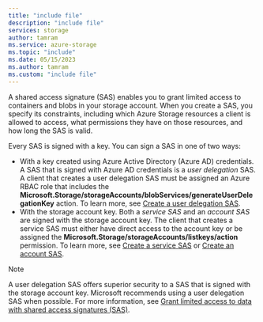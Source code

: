 ```yaml
---
title: "include file"
description: "include file"
services: storage
author: tamram
ms.service: azure-storage
ms.topic: "include"
ms.date: 05/15/2023
ms.author: tamram
ms.custom: "include file"
---
```


A shared access signature (SAS) enables you to grant limited access to containers and blobs in your storage account. When you create a SAS, you specify its constraints, including which Azure Storage resources a client is allowed to access, what permissions they have on those resources, and how long the SAS is valid.

Every SAS is signed with a key. You can sign a SAS in one of two ways:

- With a key created using Azure Active Directory (Azure AD) credentials. A SAS that is signed with Azure AD credentials is a *user delegation* SAS. A client that creates a user delegation SAS must be assigned an Azure RBAC role that includes the **Microsoft.Storage/storageAccounts/blobServices/generateUserDelegationKey** action. To learn more, see [Create a user delegation SAS](/rest/api/storageservices/create-user-delegation-sas#assign-permissions-with-rbac).
- With the storage account key. Both a *service SAS* and an *account SAS* are signed with the storage account key. The client that creates a service SAS must either have direct access to the account key or be assigned the **Microsoft.Storage/storageAccounts/listkeys/action** permission. To learn more, see [Create a service SAS](/rest/api/storageservices/create-service-sas) or [Create an account SAS](/rest/api/storageservices/create-account-sas).

> [!NOTE]
> A user delegation SAS offers superior security to a SAS that is signed with the storage account key. Microsoft recommends using a user delegation SAS when possible. For more information, see [Grant limited access to data with shared access signatures (SAS)](../articles/storage/common/storage-sas-overview.md).
